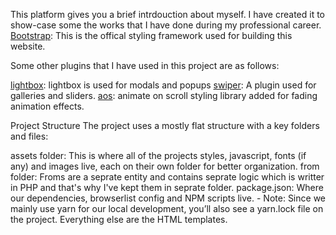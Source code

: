 This platform gives you a brief intrdouction about myself. I have created it to show-case some the works that I have done during my professional career.
[Bootstrap](https://getbootstrap.com/): This is the offical styling framework used for building this website.

Some other plugins that I have used in this project are as follows:

[lightbox](https://lokeshdhakar.com/projects/lightbox2/): lightbox is used for modals and popups
[swiper](https://swiperjs.com/): A plugin used for galleries and sliders.
[aos](https://michalsnik.github.io/aos/): animate on scroll styling library added for fading animation effects.

Project Structure
The project uses a mostly flat structure with a key folders and files:

assets folder: This is where all of the projects styles, javascript, fonts (if any) and images live, each on their own folder for better organization.
from folder: Froms are a seprate entity and contains seprate logic which is writter in PHP and that's why I've kept them in seprate folder.
package.json: Where our dependencies, browserlist config and NPM scripts live. - Note: Since we mainly use yarn for our local development, you’ll also see a yarn.lock file on the project.
Everything else are the HTML templates.

